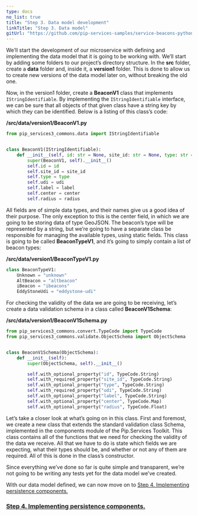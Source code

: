 ```yaml
---
type: docs
no_list: true
title: "Step 3. Data model development"
linkTitle: "Step 3. Data model"
gitUrl: "https://github.com/pip-services-samples/service-beacons-python"
---
```


We’ll start the development of our microservice with defining and implementing the data model that it is going to be working with. We’ll start by adding some folders to our project’s directory structure. In the **src** folder, create a **data** folder and, inside it, a **version1** folder. This is done to allow us to create new versions of the data model later on, without breaking the old one.

Now, in the version1 folder, create a **BeaconV1** class that implements `IStringIdentifiable`. By implementing the `IStringIdentifiable` interface, we can be sure that all objects of that given class have a string key by which they can be identified. Below is a listing of this class’s code:

**/src/data/version1/BeaconV1.py**

```python
from pip_services3_commons.data import IStringIdentifiable


class BeaconV1(IStringIdentifiable):
    def __init__(self, id: str = None, site_id: str = None, type: str = None, udi: str = None, label: str = None, center: Any = None, radius: float = None):
        super(BeaconV1, self).__init__()
        self.id = id
        self.site_id = site_id
        self.type = type
        self.udi = udi
        self.label = label
        self.center = center
        self.radius = radius

```

All fields are of simple data types, and their names give us a good idea of their purpose. The only exception to this is the center field, in which we are going to be storing data of type GeoJSON. The beacon’s type will be represented by a string, but we’re going to have a separate class be responsible for managing the available types, using static fields. This class is going to be called **BeaconTypeV1**, and it’s going to simply contain a list of beacon types:

**/src/data/version1/BeaconTypeV1.py**

```python
class BeaconTypeV1:
    Unknown = "unknown"
    AltBeacon = "altbeacon"
    iBeacon = "ibeacons"
    EddyStoneUdi = "eddystone-udi"

```

For checking the validity of the data we are going to be receiving, let’s create a data validation schema in a class called **BeaconV1Schema**: 

**/src/data/version1/BeaconV1Schema.py**

```python
from pip_services3_commons.convert.TypeCode import TypeCode
from pip_services3_commons.validate.ObjectSchema import ObjectSchema


class BeaconV1Schema(ObjectSchema):
    def __init__(self):
        super(ObjectSchema, self).__init__()

        self.with_optional_property("id", TypeCode.String)
        self.with_required_property("site_id", TypeCode.String)
        self.with_optional_property("type", TypeCode.String)
        self.with_required_property("udi", TypeCode.String)
        self.with_optional_property("label", TypeCode.String)
        self.with_optional_property("center", TypeCode.Map)
        self.with_optional_property("radius", TypeCode.Float)

```

Let’s take a closer look at what’s going on in this class. First and foremost, we create a new class that extends the standard validation class Schema, implemented in the components module of the Pip.Services Toolkit. This class contains all of the functions that we need for checking the validity of the data we receive. All that we have to do is state which fields we are expecting, what their types should be, and whether or not any of them are required. All of this is done in the class’s constructor.

Since everything we’ve done so far is quite simple and transparent, we’re not going to be writing any tests yet for the data model we’ve created.

With our data model defined, we can now move on to [Step 4. Implementing persistence components.](../step3)


<span class="hide-title-link">

### [Step 4. Implementing persistence components.](../step3)

</span>
